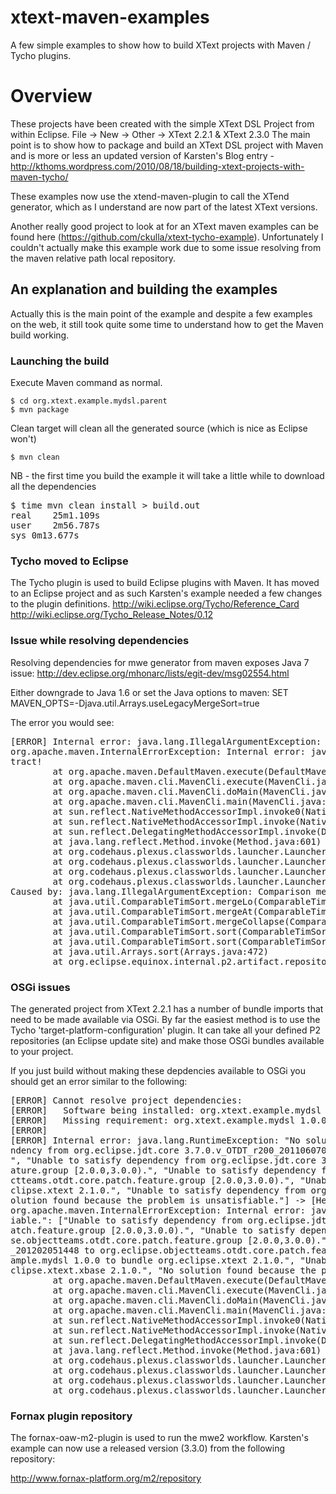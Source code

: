 xtext-maven-examples
====================

A few simple examples to show how to build XText projects with Maven / Tycho plugins.


# Overview

These projects have been created with the simple XText DSL Project from within Eclipse.  File -> New -> Other -> XText 2.2.1 & XText 2.3.0
The main point is to show how to package and build an XText DSL project with Maven and is more or less an updated version of Karsten's Blog
entry - http://kthoms.wordpress.com/2010/08/18/building-xtext-projects-with-maven-tycho/

These examples now use the xtend-maven-plugin to call the XTend generator, which as I understand are now part of the latest XText versions.

Another really good project to look at for an XText maven examples can be found here (https://github.com/ckulla/xtext-tycho-example).  Unfortunately
I couldn't actually make this example work due to some issue resolving from the maven relative path local repository.


## An explanation and building the examples

Actually this is the main point of the example and despite a few examples on the web, it still took quite some time to understand how to 
get the Maven build working.


### Launching the build

Execute Maven command as normal.

	$ cd org.xtext.example.mydsl.parent
	$ mvn package
	
Clean target will clean all the generated source (which is nice as Eclipse won't)

	$ mvn clean
	
NB - the first time you build the example it will take a little while to download all the dependencies
<pre>
$ time mvn clean install > build.out 
real	25m1.109s
user	2m56.787s
sys	0m13.677s
</pre>
	
### Tycho moved to Eclipse

The Tycho plugin is used to build Eclipse plugins with Maven.  It has moved to an Eclipse project and as such Karsten's example needed a few
changes to the plugin definitions.
	http://wiki.eclipse.org/Tycho/Reference_Card
	http://wiki.eclipse.org/Tycho_Release_Notes/0.12


### Issue while resolving dependencies

Resolving dependencies for mwe generator from maven exposes Java 7 issue:
	http://dev.eclipse.org/mhonarc/lists/egit-dev/msg02554.html

Either downgrade to Java 1.6 or set the Java options to maven:
	SET MAVEN_OPTS=-Djava.util.Arrays.useLegacyMergeSort=true

The error you would see:
<pre>
[ERROR] Internal error: java.lang.IllegalArgumentException: Comparison method violates its general contract! -> [Help 1]
org.apache.maven.InternalErrorException: Internal error: java.lang.IllegalArgumentException: Comparison method violates its general con
tract!
        at org.apache.maven.DefaultMaven.execute(DefaultMaven.java:168)
        at org.apache.maven.cli.MavenCli.execute(MavenCli.java:537)
        at org.apache.maven.cli.MavenCli.doMain(MavenCli.java:196)
        at org.apache.maven.cli.MavenCli.main(MavenCli.java:141)
        at sun.reflect.NativeMethodAccessorImpl.invoke0(Native Method)
        at sun.reflect.NativeMethodAccessorImpl.invoke(NativeMethodAccessorImpl.java:57)
        at sun.reflect.DelegatingMethodAccessorImpl.invoke(DelegatingMethodAccessorImpl.java:43)
        at java.lang.reflect.Method.invoke(Method.java:601)
        at org.codehaus.plexus.classworlds.launcher.Launcher.launchEnhanced(Launcher.java:290)
        at org.codehaus.plexus.classworlds.launcher.Launcher.launch(Launcher.java:230)
        at org.codehaus.plexus.classworlds.launcher.Launcher.mainWithExitCode(Launcher.java:409)
        at org.codehaus.plexus.classworlds.launcher.Launcher.main(Launcher.java:352)
Caused by: java.lang.IllegalArgumentException: Comparison method violates its general contract!
        at java.util.ComparableTimSort.mergeLo(ComparableTimSort.java:714)
        at java.util.ComparableTimSort.mergeAt(ComparableTimSort.java:451)
        at java.util.ComparableTimSort.mergeCollapse(ComparableTimSort.java:376)
        at java.util.ComparableTimSort.sort(ComparableTimSort.java:182)
        at java.util.ComparableTimSort.sort(ComparableTimSort.java:146)
        at java.util.Arrays.sort(Arrays.java:472)
        at org.eclipse.equinox.internal.p2.artifact.repository.MirrorSelector.hasValidMirror(MirrorSelector.java:317)
</pre>


### OSGi issues

The generated project from XText 2.2.1 has a number of bundle imports that need to be made available via OSGi.  By far the easiest method
is to use the Tycho 'target-platform-configuration' plugin.  It can take all your defined P2 repositories (an Eclipse update site) and make 
those OSGi bundles available to your project.

If you just build without making these depdencies available to OSGi you should get an error similar to the following:
<pre>
[ERROR] Cannot resolve project dependencies:
[ERROR]   Software being installed: org.xtext.example.mydsl 1.0.0
[ERROR]   Missing requirement: org.xtext.example.mydsl 1.0.0 requires 'bundle org.eclipse.xtext 2.1.0' but it could not be found
[ERROR]
[ERROR] Internal error: java.lang.RuntimeException: "No solution found because the problem is unsatisfiable.": ["Unable to satisfy depe
ndency from org.eclipse.jdt.core 3.7.0.v_OTDT_r200_201106070730 to org.eclipse.objectteams.otdt.core.patch.feature.group [2.0.0,3.0.0).
", "Unable to satisfy dependency from org.eclipse.jdt.core 3.7.1.v_OTDT_r201_201109101025 to org.eclipse.objectteams.otdt.core.patch.fe
ature.group [2.0.0,3.0.0).", "Unable to satisfy dependency from org.eclipse.jdt.core 3.7.3.v_OTDT_r202_201202051448 to org.eclipse.obje
ctteams.otdt.core.patch.feature.group [2.0.0,3.0.0).", "Unable to satisfy dependency from org.xtext.example.mydsl 1.0.0 to bundle org.e
clipse.xtext 2.1.0.", "Unable to satisfy dependency from org.xtext.example.mydsl 1.0.0 to bundle org.eclipse.xtext.xbase 2.1.0.", "No s
olution found because the problem is unsatisfiable."] -> [Help 1]
org.apache.maven.InternalErrorException: Internal error: java.lang.RuntimeException: "No solution found because the problem is unsatisf
iable.": ["Unable to satisfy dependency from org.eclipse.jdt.core 3.7.0.v_OTDT_r200_201106070730 to org.eclipse.objectteams.otdt.core.p
atch.feature.group [2.0.0,3.0.0).", "Unable to satisfy dependency from org.eclipse.jdt.core 3.7.1.v_OTDT_r201_201109101025 to org.eclip
se.objectteams.otdt.core.patch.feature.group [2.0.0,3.0.0).", "Unable to satisfy dependency from org.eclipse.jdt.core 3.7.3.v_OTDT_r202
_201202051448 to org.eclipse.objectteams.otdt.core.patch.feature.group [2.0.0,3.0.0).", "Unable to satisfy dependency from org.xtext.ex
ample.mydsl 1.0.0 to bundle org.eclipse.xtext 2.1.0.", "Unable to satisfy dependency from org.xtext.example.mydsl 1.0.0 to bundle org.e
clipse.xtext.xbase 2.1.0.", "No solution found because the problem is unsatisfiable."]
        at org.apache.maven.DefaultMaven.execute(DefaultMaven.java:168)
        at org.apache.maven.cli.MavenCli.execute(MavenCli.java:537)
        at org.apache.maven.cli.MavenCli.doMain(MavenCli.java:196)
        at org.apache.maven.cli.MavenCli.main(MavenCli.java:141)
        at sun.reflect.NativeMethodAccessorImpl.invoke0(Native Method)
        at sun.reflect.NativeMethodAccessorImpl.invoke(NativeMethodAccessorImpl.java:57)
        at sun.reflect.DelegatingMethodAccessorImpl.invoke(DelegatingMethodAccessorImpl.java:43)
        at java.lang.reflect.Method.invoke(Method.java:601)
        at org.codehaus.plexus.classworlds.launcher.Launcher.launchEnhanced(Launcher.java:290)
        at org.codehaus.plexus.classworlds.launcher.Launcher.launch(Launcher.java:230)
        at org.codehaus.plexus.classworlds.launcher.Launcher.mainWithExitCode(Launcher.java:409)
        at org.codehaus.plexus.classworlds.launcher.Launcher.main(Launcher.java:352)
</pre>


### Fornax plugin repository

The fornax-oaw-m2-plugin is used to run the mwe2 workflow.  Karsten's example can now use a released version (3.3.0) from the following
repository:

http://www.fornax-platform.org/m2/repository


